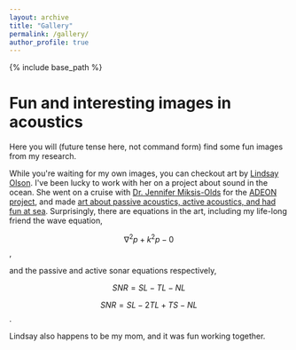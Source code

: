 ```yaml
---
layout: archive
title: "Gallery"
permalink: /gallery/
author_profile: true
---
```


{% include base_path %}

Fun and interesting images in acoustics
=====
Here you will (future tense here, not command form) find some fun images from my research.

While you're waiting for my own images, you can checkout art by [Lindsay Olson](https://www.lindsayolsonart.com). I've been lucky to work with her on a project about sound in the ocean. She went on a cruise with [Dr. Jennifer Miksis-Olds](https://ccom.unh.edu/user/jmiksisolds) for the [ADEON project](https://adeon.unh.edu), and made [art about passive acoustics, active acoustics, and had fun at sea](https://www.lindsayolsonart.com/portfolio/soundinthesea/). Surprisingly, there are equations in the art, including my life-long friend the wave equation,

$$\nabla^2 p +k^2p - 0$$,

and the passive and active sonar equations respectively,

$$
SNR = SL - TL - NL
$$

$$
SNR = SL - 2TL + TS - NL
$$.

Lindsay also happens to be my mom, and it was fun working together.
